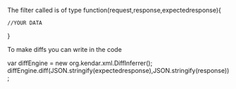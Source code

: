
The filter called is of type
function(request,response,expectedresponse){

	//YOUR DATA
}

To make diffs you can write in the code

var diffEngine = new org.kendar.xml.DiffInferrer();
diffEngine.diff(JSON.stringify(expectedresponse),JSON.stringify(response));